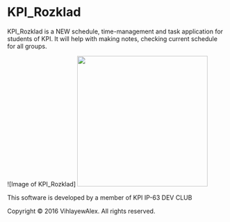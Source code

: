 # KPI_Rozklad
KPI_Rozklad is a NEW schedule, time-management and task application for students of KPI. It will help with making notes, checking current schedule for all groups. 

![Image of KPI_Rozklad]
<img src="https://raw.githubusercontent.com/VihlayewAlex/KPI_Rozklad/master/readme_images/Main%20menu%20ios.png" width="300">

This software is developed by a member of KPI IP-63 DEV CLUB

Copyright © 2016 VihlayewAlex. All rights reserved.
